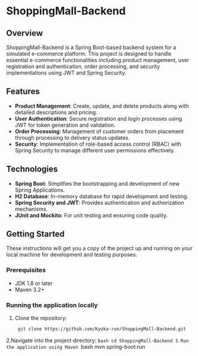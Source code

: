 # ShoppingMall-Backend

## Overview
ShoppingMall-Backend is a Spring Boot-based backend system for a simulated e-commerce platform. This project is designed to handle essential e-commerce functionalities including product management, user registration and authentication, order processing, and security implementations using JWT and Spring Security.

## Features
- **Product Management**: Create, update, and delete products along with detailed descriptions and pricing.
- **User Authentication**: Secure registration and login processes using JWT for token generation and validation.
- **Order Processing**: Management of customer orders from placement through processing to delivery status updates.
- **Security**: Implementation of role-based access control (RBAC) with Spring Security to manage different user permissions effectively.

## Technologies
- **Spring Boot**: Simplifies the bootstrapping and development of new Spring Applications.
- **H2 Database**: In-memory database for rapid development and testing.
- **Spring Security and JWT**: Provides authentication and authorization mechanisms.
- **JUnit and Mockito**: For unit testing and ensuring code quality.

## Getting Started
These instructions will get you a copy of the project up and running on your local machine for development and testing purposes.

### Prerequisites
- JDK 1.8 or later
- Maven 3.2+

### Running the application locally
1. Clone the repository:
   	```bash
  	 git clone https://github.com/Kyoka-run/ShoppingMall-Backend.git

2.Navigate into the project directory:
 	```bash
	cd ShoppingMall-Backend
3.Run the application using Maven
	 ```bash
	mvn spring-boot:run
